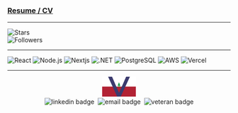 ### [Resume / CV](CV.md)
---

![Stars](https://img.shields.io/github/stars/unmonk?style=social)  
![Followers](https://img.shields.io/github/followers/unmonk?style=social)  



---
![React](https://img.shields.io/badge/-React-000?&logo=React)
![Node.js](https://img.shields.io/badge/-Node.js-000?&logo=Node.js)
![Nextjs](https://img.shields.io/badge/Next.js-000000?logo=nextdotjs)
![.NET](https://img.shields.io/badge/-.NET-000?&logo=.NET)
![PostgreSQL](https://img.shields.io/badge/-PostgreSQL-000?&logo=PostgreSQL)
![AWS](https://img.shields.io/badge/-Amazon-000?&logo=Amazon%20AWS)
![Vercel](https://img.shields.io/badge/-Vercel-000?&logo=Vercel)

---

<p align="center">
  <img alt="nation flag" height="45" src="assets/il.svg"/>
  <br>
  <img alt="linkedin badge" src="https://img.shields.io/badge/-scottweaverdev-blue?style=flat-square&logo=Linkedin&logoColor=white&link=https://www.linkedin.com/in/scottweaverdev">&nbsp;
  <img alt="email badge" src="https://img.shields.io/badge/-scott@weaverscott.com-c14438?style=flat-square&logo=Gmail&logoColor=white&link=mailto:scott@weaverscott.com">&nbsp;
  <img alt="veteran badge" src="https://img.shields.io/badge/US%20Veteran-black?style=flat-square&logoColor=white" >
</p>
